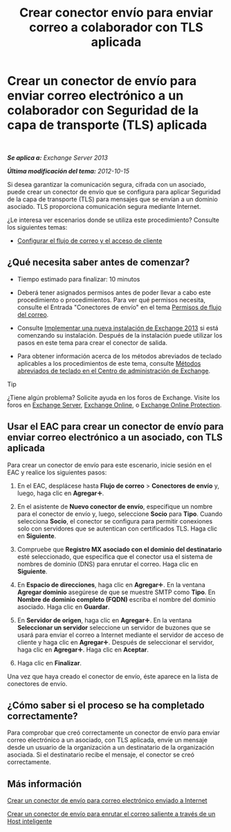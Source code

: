 ﻿---
title: 'Crear conector envío para enviar correo a colaborador con TLS aplicada'
TOCTitle: Creación de un conector de envío para enviar correo electrónico a un colaborador con seguridad de capa de transporte (TLS) aplicada
ms:assetid: ff2abefc-dd3e-4431-b947-df942fbf82d9
ms:mtpsurl: https://technet.microsoft.com/es-es/library/JJ657514(v=EXCHG.150)
ms:contentKeyID: 49896042
ms.date: 04/23/2018
mtps_version: v=EXCHG.150
ms.translationtype: HT
---

# Crear un conector de envío para enviar correo electrónico a un colaborador con Seguridad de la capa de transporte (TLS) aplicada

 

_**Se aplica a:** Exchange Server 2013_

_**Última modificación del tema:** 2012-10-15_

Si desea garantizar la comunicación segura, cifrada con un asociado, puede crear un conector de envío que se configura para aplicar Seguridad de la capa de transporte (TLS) para mensajes que se envían a un dominio asociado. TLS proporciona comunicación segura mediante Internet.

¿Le interesa ver escenarios donde se utiliza este procedimiento? Consulte los siguientes temas:

  - [Configurar el flujo de correo y el acceso de cliente](configure-mail-flow-and-client-access-exchange-2013-help.md)

## ¿Qué necesita saber antes de comenzar?

  - Tiempo estimado para finalizar: 10 minutos

  - Deberá tener asignados permisos antes de poder llevar a cabo este procedimiento o procedimientos. Para ver qué permisos necesita, consulte el Entrada "Conectores de envío" en el tema [Permisos de flujo del correo](mail-flow-permissions-exchange-2013-help.md).

  - Consulte [Implementar una nueva instalación de Exchange 2013](deploy-a-new-installation-of-exchange-2013-exchange-2013-help.md) si está comenzando su instalación. Después de la instalación puede utilizar los pasos en este tema para crear el conector de salida.

  - Para obtener información acerca de los métodos abreviados de teclado aplicables a los procedimientos de este tema, consulte [Métodos abreviados de teclado en el Centro de administración de Exchange](keyboard-shortcuts-in-the-exchange-admin-center-exchange-online-protection-help.md).


> [!TIP]
> ¿Tiene algún problema? Solicite ayuda en los foros de Exchange. Visite los foros en <A href="https://go.microsoft.com/fwlink/p/?linkid=60612">Exchange Server</A>, <A href="https://go.microsoft.com/fwlink/p/?linkid=267542">Exchange Online</A>, o <A href="https://go.microsoft.com/fwlink/p/?linkid=285351">Exchange Online Protection</A>.



## Usar el EAC para crear un conector de envío para enviar correo electrónico a un asociado, con TLS aplicada

Para crear un conector de envío para este escenario, inicie sesión en el EAC y realice los siguientes pasos:

1.  En el EAC, desplácese hasta **Flujo de correo** \> **Conectores de envío** y, luego, haga clic en **Agregar**![Agregar icono](images/JJ218640.c1e75329-d6d7-4073-a27d-498590bbb558(EXCHG.150).gif "Agregar icono").

2.  En el asistente de **Nuevo conector de envío**, especifique un nombre para el conector de envío y, luego, seleccione **Socio** para **Tipo**. Cuando selecciona **Socio**, el conector se configura para permitir conexiones solo con servidores que se autentican con certificados TLS. Haga clic en **Siguiente**.

3.  Compruebe que **Registro MX asociado con el dominio del destinatario** esté seleccionado, que especifica que el conector usa el sistema de nombres de dominio (DNS) para enrutar el correo. Haga clic en **Siguiente**.

4.  En **Espacio de direcciones**, haga clic en **Agregar**![Agregar icono](images/JJ218640.c1e75329-d6d7-4073-a27d-498590bbb558(EXCHG.150).gif "Agregar icono"). En la ventana **Agregar dominio** asegúrese de que se muestre SMTP como **Tipo**. En **Nombre de dominio completo (FQDN)** escriba el nombre del dominio asociado. Haga clic en **Guardar**.

5.  En **Servidor de origen**, haga clic en **Agregar**![Agregar icono](images/JJ218640.c1e75329-d6d7-4073-a27d-498590bbb558(EXCHG.150).gif "Agregar icono"). En la ventana **Seleccionar un servidor** seleccione un servidor de buzones que se usará para enviar el correo a Internet mediante el servidor de acceso de cliente y haga clic en **Agregar**![Agregar icono](images/JJ218640.c1e75329-d6d7-4073-a27d-498590bbb558(EXCHG.150).gif "Agregar icono"). Después de seleccionar el servidor, haga clic en **Agregar**![Agregar icono](images/JJ218640.c1e75329-d6d7-4073-a27d-498590bbb558(EXCHG.150).gif "Agregar icono"). Haga clic en **Aceptar**.

6.  Haga clic en **Finalizar**.

Una vez que haya creado el conector de envío, éste aparece en la lista de conectores de envío.

## ¿Cómo saber si el proceso se ha completado correctamente?

Para comprobar que creó correctamente un conector de envío para enviar correo electrónico a un asociado, con TLS aplicada, envíe un mensaje desde un usuario de la organización a un destinatario de la organización asociada. Si el destinatario recibe el mensaje, el conector se creó correctamente.

## Más información

[Crear un conector de envío para correo electrónico enviado a Internet](create-a-send-connector-for-email-sent-to-the-internet-exchange-2013-help.md)

[Crear un conector de envío para enrutar el correo saliente a través de un Host inteligente](create-a-send-connector-to-route-outbound-email-through-a-smart-host-exchange-2013-help.md)

